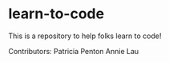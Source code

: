 # learn-to-code

This is a repository to help folks learn to code!

Contributors:
Patricia Penton
Annie Lau